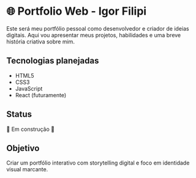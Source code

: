 # 🌐 Portfolio Web - Igor Filipi

Este será meu portfólio pessoal como desenvolvedor e criador de ideias digitais. Aqui vou apresentar meus projetos, habilidades e uma breve história criativa sobre mim.

## Tecnologias planejadas
- HTML5
- CSS3
- JavaScript
- React (futuramente)

## Status
🚧 Em construção 🚧

## Objetivo
Criar um portfólio interativo com storytelling digital e foco em identidade visual marcante.
